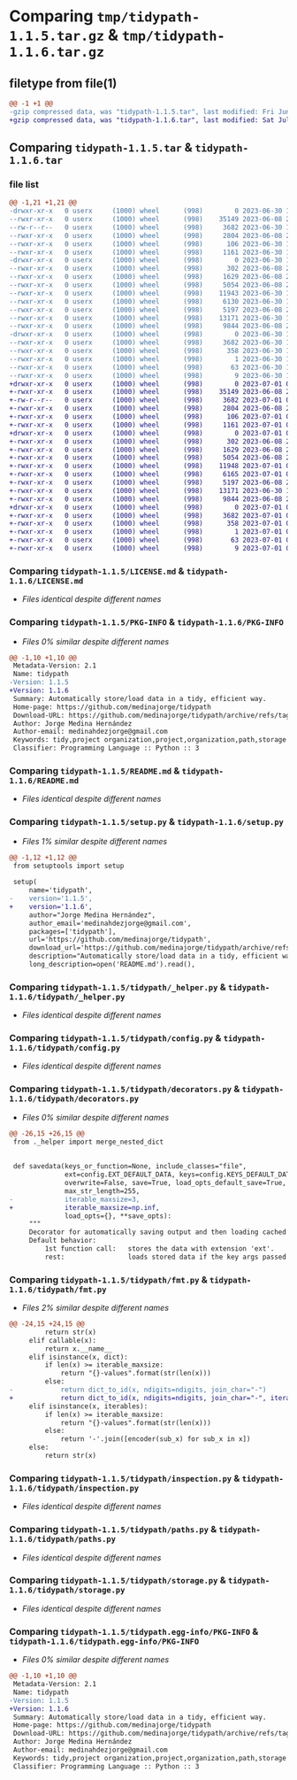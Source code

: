 # Comparing `tmp/tidypath-1.1.5.tar.gz` & `tmp/tidypath-1.1.6.tar.gz`

## filetype from file(1)

```diff
@@ -1 +1 @@
-gzip compressed data, was "tidypath-1.1.5.tar", last modified: Fri Jun 30 17:42:16 2023, max compression
+gzip compressed data, was "tidypath-1.1.6.tar", last modified: Sat Jul  1 08:02:22 2023, max compression
```

## Comparing `tidypath-1.1.5.tar` & `tidypath-1.1.6.tar`

### file list

```diff
@@ -1,21 +1,21 @@
-drwxr-xr-x   0 userx     (1000) wheel      (998)        0 2023-06-30 17:42:16.603755 tidypath-1.1.5/
--rwxr-xr-x   0 userx     (1000) wheel      (998)    35149 2023-06-08 21:46:44.000000 tidypath-1.1.5/LICENSE.md
--rw-r--r--   0 userx     (1000) wheel      (998)     3682 2023-06-30 17:42:16.603755 tidypath-1.1.5/PKG-INFO
--rwxr-xr-x   0 userx     (1000) wheel      (998)     2804 2023-06-08 21:46:44.000000 tidypath-1.1.5/README.md
--rwxr-xr-x   0 userx     (1000) wheel      (998)      106 2023-06-30 17:42:16.603755 tidypath-1.1.5/setup.cfg
--rwxr-xr-x   0 userx     (1000) wheel      (998)     1161 2023-06-30 17:41:03.000000 tidypath-1.1.5/setup.py
-drwxr-xr-x   0 userx     (1000) wheel      (998)        0 2023-06-30 17:42:16.600421 tidypath-1.1.5/tidypath/
--rwxr-xr-x   0 userx     (1000) wheel      (998)      302 2023-06-08 21:46:44.000000 tidypath-1.1.5/tidypath/__init__.py
--rwxr-xr-x   0 userx     (1000) wheel      (998)     1629 2023-06-08 21:46:44.000000 tidypath-1.1.5/tidypath/_helper.py
--rwxr-xr-x   0 userx     (1000) wheel      (998)     5054 2023-06-08 21:46:44.000000 tidypath-1.1.5/tidypath/config.py
--rwxr-xr-x   0 userx     (1000) wheel      (998)    11943 2023-06-30 17:38:34.000000 tidypath-1.1.5/tidypath/decorators.py
--rwxr-xr-x   0 userx     (1000) wheel      (998)     6130 2023-06-30 17:36:32.000000 tidypath-1.1.5/tidypath/fmt.py
--rwxr-xr-x   0 userx     (1000) wheel      (998)     5197 2023-06-08 21:46:44.000000 tidypath-1.1.5/tidypath/inspection.py
--rwxr-xr-x   0 userx     (1000) wheel      (998)    13171 2023-06-30 17:40:49.000000 tidypath-1.1.5/tidypath/paths.py
--rwxr-xr-x   0 userx     (1000) wheel      (998)     9844 2023-06-08 21:46:44.000000 tidypath-1.1.5/tidypath/storage.py
-drwxr-xr-x   0 userx     (1000) wheel      (998)        0 2023-06-30 17:42:16.603755 tidypath-1.1.5/tidypath.egg-info/
--rwxr-xr-x   0 userx     (1000) wheel      (998)     3682 2023-06-30 17:42:16.000000 tidypath-1.1.5/tidypath.egg-info/PKG-INFO
--rwxr-xr-x   0 userx     (1000) wheel      (998)      358 2023-06-30 17:42:16.000000 tidypath-1.1.5/tidypath.egg-info/SOURCES.txt
--rwxr-xr-x   0 userx     (1000) wheel      (998)        1 2023-06-30 17:42:16.000000 tidypath-1.1.5/tidypath.egg-info/dependency_links.txt
--rwxr-xr-x   0 userx     (1000) wheel      (998)       63 2023-06-30 17:42:16.000000 tidypath-1.1.5/tidypath.egg-info/requires.txt
--rwxr-xr-x   0 userx     (1000) wheel      (998)        9 2023-06-30 17:42:16.000000 tidypath-1.1.5/tidypath.egg-info/top_level.txt
+drwxr-xr-x   0 userx     (1000) wheel      (998)        0 2023-07-01 08:02:22.864847 tidypath-1.1.6/
+-rwxr-xr-x   0 userx     (1000) wheel      (998)    35149 2023-06-08 21:46:44.000000 tidypath-1.1.6/LICENSE.md
+-rw-r--r--   0 userx     (1000) wheel      (998)     3682 2023-07-01 08:02:22.864847 tidypath-1.1.6/PKG-INFO
+-rwxr-xr-x   0 userx     (1000) wheel      (998)     2804 2023-06-08 21:46:44.000000 tidypath-1.1.6/README.md
+-rwxr-xr-x   0 userx     (1000) wheel      (998)      106 2023-07-01 08:02:22.864847 tidypath-1.1.6/setup.cfg
+-rwxr-xr-x   0 userx     (1000) wheel      (998)     1161 2023-07-01 08:02:13.000000 tidypath-1.1.6/setup.py
+drwxr-xr-x   0 userx     (1000) wheel      (998)        0 2023-07-01 08:02:22.861513 tidypath-1.1.6/tidypath/
+-rwxr-xr-x   0 userx     (1000) wheel      (998)      302 2023-06-08 21:46:44.000000 tidypath-1.1.6/tidypath/__init__.py
+-rwxr-xr-x   0 userx     (1000) wheel      (998)     1629 2023-06-08 21:46:44.000000 tidypath-1.1.6/tidypath/_helper.py
+-rwxr-xr-x   0 userx     (1000) wheel      (998)     5054 2023-06-08 21:46:44.000000 tidypath-1.1.6/tidypath/config.py
+-rwxr-xr-x   0 userx     (1000) wheel      (998)    11948 2023-07-01 08:01:59.000000 tidypath-1.1.6/tidypath/decorators.py
+-rwxr-xr-x   0 userx     (1000) wheel      (998)     6165 2023-07-01 08:01:27.000000 tidypath-1.1.6/tidypath/fmt.py
+-rwxr-xr-x   0 userx     (1000) wheel      (998)     5197 2023-06-08 21:46:44.000000 tidypath-1.1.6/tidypath/inspection.py
+-rwxr-xr-x   0 userx     (1000) wheel      (998)    13171 2023-06-30 17:40:49.000000 tidypath-1.1.6/tidypath/paths.py
+-rwxr-xr-x   0 userx     (1000) wheel      (998)     9844 2023-06-08 21:46:44.000000 tidypath-1.1.6/tidypath/storage.py
+drwxr-xr-x   0 userx     (1000) wheel      (998)        0 2023-07-01 08:02:22.864847 tidypath-1.1.6/tidypath.egg-info/
+-rwxr-xr-x   0 userx     (1000) wheel      (998)     3682 2023-07-01 08:02:22.000000 tidypath-1.1.6/tidypath.egg-info/PKG-INFO
+-rwxr-xr-x   0 userx     (1000) wheel      (998)      358 2023-07-01 08:02:22.000000 tidypath-1.1.6/tidypath.egg-info/SOURCES.txt
+-rwxr-xr-x   0 userx     (1000) wheel      (998)        1 2023-07-01 08:02:22.000000 tidypath-1.1.6/tidypath.egg-info/dependency_links.txt
+-rwxr-xr-x   0 userx     (1000) wheel      (998)       63 2023-07-01 08:02:22.000000 tidypath-1.1.6/tidypath.egg-info/requires.txt
+-rwxr-xr-x   0 userx     (1000) wheel      (998)        9 2023-07-01 08:02:22.000000 tidypath-1.1.6/tidypath.egg-info/top_level.txt
```

### Comparing `tidypath-1.1.5/LICENSE.md` & `tidypath-1.1.6/LICENSE.md`

 * *Files identical despite different names*

### Comparing `tidypath-1.1.5/PKG-INFO` & `tidypath-1.1.6/PKG-INFO`

 * *Files 0% similar despite different names*

```diff
@@ -1,10 +1,10 @@
 Metadata-Version: 2.1
 Name: tidypath
-Version: 1.1.5
+Version: 1.1.6
 Summary: Automatically store/load data in a tidy, efficient way.
 Home-page: https://github.com/medinajorge/tidypath
 Download-URL: https://github.com/medinajorge/tidypath/archive/refs/tags/v1.0.5.tar.gz
 Author: Jorge Medina Hernández
 Author-email: medinahdezjorge@gmail.com
 Keywords: tidy,project organization,project,organization,path,storage
 Classifier: Programming Language :: Python :: 3
```

### Comparing `tidypath-1.1.5/README.md` & `tidypath-1.1.6/README.md`

 * *Files identical despite different names*

### Comparing `tidypath-1.1.5/setup.py` & `tidypath-1.1.6/setup.py`

 * *Files 1% similar despite different names*

```diff
@@ -1,12 +1,12 @@
 from setuptools import setup
 
 setup(
     name='tidypath',
-    version='1.1.5',
+    version='1.1.6',
     author="Jorge Medina Hernández",
     author_email='medinahdezjorge@gmail.com',
     packages=['tidypath'],
     url='https://github.com/medinajorge/tidypath',
     download_url='https://github.com/medinajorge/tidypath/archive/refs/tags/v1.0.5.tar.gz',
     description="Automatically store/load data in a tidy, efficient way.",
     long_description=open('README.md').read(),
```

### Comparing `tidypath-1.1.5/tidypath/_helper.py` & `tidypath-1.1.6/tidypath/_helper.py`

 * *Files identical despite different names*

### Comparing `tidypath-1.1.5/tidypath/config.py` & `tidypath-1.1.6/tidypath/config.py`

 * *Files identical despite different names*

### Comparing `tidypath-1.1.5/tidypath/decorators.py` & `tidypath-1.1.6/tidypath/decorators.py`

 * *Files 0% similar despite different names*

```diff
@@ -26,15 +26,15 @@
 from ._helper import merge_nested_dict
 
 
 def savedata(keys_or_function=None, include_classes="file",
              ext=config.EXT_DEFAULT_DATA, keys=config.KEYS_DEFAULT_DATA, funcname_in_filename=config.FUNCNAME_IN_FILENAME_DEFAULT_DATA,
              overwrite=False, save=True, load_opts_default_save=True,  #defaults for extra arguments
              max_str_length=255,
-             iterable_maxsize=3,
+             iterable_maxsize=np.inf,
              load_opts={}, **save_opts):
     """
     Decorator for automatically saving output and then loading cached data.
     Default behavior:
         1st function call:   stores the data with extension 'ext'.
         rest:                loads stored data if the key args passed to the function coincide.
```

### Comparing `tidypath-1.1.5/tidypath/fmt.py` & `tidypath-1.1.6/tidypath/fmt.py`

 * *Files 2% similar despite different names*

```diff
@@ -24,15 +24,15 @@
         return str(x)
     elif callable(x):
         return x.__name__
     elif isinstance(x, dict):
         if len(x) >= iterable_maxsize:
             return "{}-values".format(str(len(x)))
         else:
-            return dict_to_id(x, ndigits=ndigits, join_char="-")
+            return dict_to_id(x, ndigits=ndigits, join_char="-", iterable_maxsize=iterable_maxsize)
     elif isinstance(x, iterables):
         if len(x) >= iterable_maxsize:
             return "{}-values".format(str(len(x)))
         else:
             return '-'.join([encoder(sub_x) for sub_x in x])
     else:
         return str(x)
```

### Comparing `tidypath-1.1.5/tidypath/inspection.py` & `tidypath-1.1.6/tidypath/inspection.py`

 * *Files identical despite different names*

### Comparing `tidypath-1.1.5/tidypath/paths.py` & `tidypath-1.1.6/tidypath/paths.py`

 * *Files identical despite different names*

### Comparing `tidypath-1.1.5/tidypath/storage.py` & `tidypath-1.1.6/tidypath/storage.py`

 * *Files identical despite different names*

### Comparing `tidypath-1.1.5/tidypath.egg-info/PKG-INFO` & `tidypath-1.1.6/tidypath.egg-info/PKG-INFO`

 * *Files 0% similar despite different names*

```diff
@@ -1,10 +1,10 @@
 Metadata-Version: 2.1
 Name: tidypath
-Version: 1.1.5
+Version: 1.1.6
 Summary: Automatically store/load data in a tidy, efficient way.
 Home-page: https://github.com/medinajorge/tidypath
 Download-URL: https://github.com/medinajorge/tidypath/archive/refs/tags/v1.0.5.tar.gz
 Author: Jorge Medina Hernández
 Author-email: medinahdezjorge@gmail.com
 Keywords: tidy,project organization,project,organization,path,storage
 Classifier: Programming Language :: Python :: 3
```

